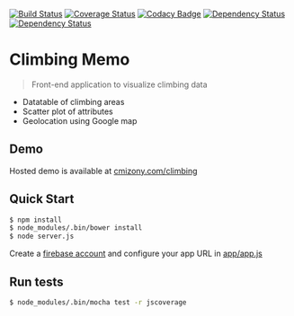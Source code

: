 [![Build Status](https://travis-ci.org/cmizony/climbing_memo.svg)](https://travis-ci.org/cmizony/climbing_memo)
[![Coverage Status](https://coveralls.io/repos/cmizony/climbing_memo/badge.svg?branch=master)](https://coveralls.io/r/cmizony/climbing_memo?branch=master)
[![Codacy Badge](https://www.codacy.com/project/badge/14fe4dbebbf54586a11e1b7aa59879f2)](https://www.codacy.com/public/cmizony/climbing_memo)
[![Dependency Status](https://www.versioneye.com/user/projects/54e567e1d1ec573c990006aa/badge.svg?style=flat)](https://www.versioneye.com/user/projects/54e567e1d1ec573c990006aa)
[![Dependency Status](https://www.versioneye.com/user/projects/54f3a16f4f31083e1b000826/badge.svg?style=flat)](https://www.versioneye.com/user/projects/54f3a16f4f31083e1b000826)


# Climbing Memo

> Front-end application to visualize climbing data

* Datatable of climbing areas
* Scatter plot of attributes
* Geolocation using Google map

Demo
-----

Hosted demo is available at [cmizony.com/climbing](http://cmizony.com/climbing)

Quick Start
-----

```sh
$ npm install
$ node_modules/.bin/bower install
$ node server.js
```
Create a [firebase account](https://www.firebase.com/) and configure your app URL in [app/app.js](app/app.js)

Run tests
-----


```sh
$ node_modules/.bin/mocha test -r jscoverage
```
